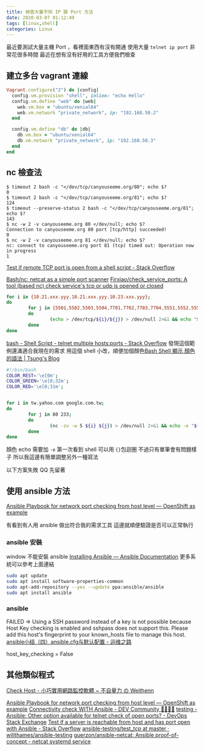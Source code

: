 ```yaml
---
title: 檢查大量不同 IP 跟 Port 方法
date: 2020-03-07 01:12:49
tags: [linux,shell]
categories: Linux
---
```


最近要測試大量主機 Port ，看裡面東西有沒有開通
使用大量 `telnet ip port` 非常花很多時間
最近在想有沒有好用的工具方便我們檢查

<!--more-->

## 建立多台 vagrant 連線

```ruby
Vagrant.configure("2") do |config|
  config.vm.provision "shell", inline: "echo Hello"
  config.vm.define "web" do |web|
    web.vm.box = "ubuntu/xenial64"
    web.vm.network "private_network", ip: "192.168.50.2"
  end

  config.vm.define "db" do |db|
    db.vm.box = "ubuntu/xenial64"
    db.vm.network "private_network", ip: "192.168.50.3"
  end
end
```


## nc 檢查法

```
$ timeout 2 bash -c "</dev/tcp/canyouseeme.org/80"; echo $?
0
$ timeout 2 bash -c "</dev/tcp/canyouseeme.org/81"; echo $?
124
$ timeout --preserve-status 2 bash -c "</dev/tcp/canyouseeme.org/81"; echo $?
143
$ nc -w 2 -v canyouseeme.org 80 </dev/null; echo $?
Connection to canyouseeme.org 80 port [tcp/http] succeeded!
0
$ nc -w 2 -v canyouseeme.org 81 </dev/null; echo $?
nc: connect to canyouseeme.org port 81 (tcp) timed out: Operation now in progress
1
```
[Test if remote TCP port is open from a shell script - Stack Overflow](https://stackoverflow.com/questions/4922943/test-if-remote-tcp-port-is-open-from-a-shell-script/14701003#14701003)

[Bash/nc: netcat as a simple port scanner](https://gist.github.com/gerjantd/9787606)
[Firxiao/check_service_ports: A tool (based nc) check service's tcp or udp is opened or closed](https://github.com/Firxiao/check_service_ports)


```bash
for i in {10.21.xxx.yyy,10.21.xxx.yyy,10.23.xxx.yyy};
do
        for j in {5501,5502,5503,5504,7701,7702,7703,7704,5551,5552,5553,7771,7772,7773};
        do
                (echo > /dev/tcp/${i}/${j}) > /dev/null 2>&1 && echo "${i}:${j} :: it's getting connected" || echo "${i}:${j} :: it's not connecting"
        done
done
```

[bash - Shell Script - telnet multiple hosts:ports - Stack Overflow](https://stackoverflow.com/questions/29392568/shell-script-telnet-multiple-hostsports)
發現這個範例還滿適合我現在的需求
用這個 shell 小改，順便加個顏色[Bash Shell 顯示 顏色的語法 | Tsung's Blog](https://blog.longwin.com.tw/2015/02/bash-shell-color-display-2015/)

```bash
#!/bin/bash
COLOR_REST='\e[0m';
COLOR_GREEN='\e[0;32m';
COLOR_RED='\e[0;31m';


for i in tw.yahoo.com google.com.tw;
do
        for j in 80 233;
        do
                (nc -zv -w 5 ${i} ${j}) > /dev/null 2>&1 && echo -e "${COLOR_GREEN}${i}:${j} :: it's getting connected${COLOR_REST}" || echo -e "${COLOR_RED}${i}:${j} :: it's not connecting${COLOR_REST}"
        done
done
```

顏色 echo 需要加 `-e`
第一次看到 shell 可以用 `{}`包迴圈
不過只有單筆會有問題樣子
所以我這邊有簡單調整另外一種寫法



以下方案失敗 QQ
先留著
## 使用 ansible 方法

[Ansible Playbook for network port checking from host level — OpenShift as example](https://medium.com/@chanhiuyeung/ansible-playbook-for-network-port-checking-from-host-level-openshift-as-example-fb1960090fdf)

有看到有人用 ansible 做出符合我的需求工具
這邊就順便驗證是否可以正常執行

### ansible 安裝

window 不能安裝 ansible
[Installing Ansible — Ansible Documentation](https://docs.ansible.com/ansible/latest/installation_guide/intro_installation.html)
更多系統可以參考上面連結

```bash
sudo apt update
sudo apt install software-properties-common
sudo apt-add-repository --yes --update ppa:ansible/ansible
sudo apt install ansible
```

### ansible

FAILED => Using a SSH password instead of a key is not possible because Host Key checking is enabled and sshpass does not support this.  Please add this host's fingerprint to your known_hosts file to manage this host.
[ansible小结（四）ansible.cfg与默认配置 - 运维之路](http://www.361way.com/ansible-cfg/4401.html)

host_key_checking = False  



## 其他類似程式

[Check Host - 小巧實用網路監控軟體 ~ 不自量力 の Weithenn](http://www.weithenn.org/2011/11/check-host.html)


[Ansible Playbook for network port checking from host level — OpenShift as example](https://medium.com/@chanhiuyeung/ansible-playbook-for-network-port-checking-from-host-level-openshift-as-example-fb1960090fdf)
[Connectivity check WITH Ansible - DEV Community 👩‍💻👨‍💻](https://dev.to/koh_sh/connectivity-check-with-ansible-1po)
[testing - Ansible: Other option available for telnet check of open ports? - DevOps Stack Exchange](https://devops.stackexchange.com/questions/1658/ansible-other-option-available-for-telnet-check-of-open-ports)
[Test if a server is reachable from host and has port open with Ansible - Stack Overflow](https://stackoverflow.com/questions/39800368/test-if-a-server-is-reachable-from-host-and-has-port-open-with-ansible)
[ansible-testing/test_tcp at master · willthames/ansible-testing](https://github.com/willthames/ansible-testing/blob/master/test_tcp)
[guerzon/ansible-netcat: Ansible proof-of-concept - netcat systemd service](https://github.com/guerzon/ansible-netcat)
